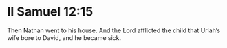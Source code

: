 # II Samuel 12:15

Then Nathan went to his house. And the Lord afflicted the child that Uriah’s wife bore to David, and he became sick.
